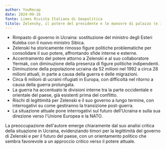 ```yaml
---
author: YouRecap
date: 2024-09-16
fonte: Limes Rivista Italiana di Geopolitica
titolo: Zelensky, il potere del presidente e le manovre di palazzo (e intanto l'Ucraina perde ucraini)
---
```


- Rimpasto di governo in Ucraina: sostituzione del ministro degli Esteri Kuleba con il nuovo ministro Sibica.
- Zelenski ha storicamente rimosso figure politiche problematiche per consolidare il suo potere, affrontando sfide interne e esterne.
- Accentramento del potere attorno a Zelenski e al suo collaboratore Yermak, con diminuzione della presenza di figure politiche indipendenti.
- Diminuzione della popolazione ucraina da 52 milioni nel 1992 a circa 28 milioni attuali, in parte a causa della guerra e delle migrazioni.
- Circa 6 milioni di ucraini rifugiati in Europa, con difficoltà nel ritorno a causa della guerra prolungata.
- La guerra ha accentuato le divisioni interne tra la parte occidentale e orientale del paese, già esistenti prima del conflitto.
- Rischi di legittimità per Zelenski e il suo governo a lungo termine, con interrogativi su come gestiranno la transizione post-guerra.
- La situazione attuale pone interrogativi sul futuro dell’Ucraina e sulla sua direzione verso l'Unione Europea e la NATO.

La preoccupazione dell'autore emerge chiaramente dal suo analisi critica della situazione in Ucraina, evidenziando timori per la legittimità del governo di Zelenski e per il futuro del paese, con un orientamento politico che sembra favorevole a un approccio critico verso il potere attuale.
